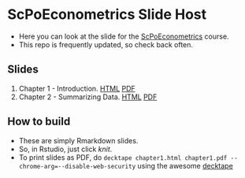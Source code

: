 # ScPoEconometrics Slide Host

* Here you can look at the slide for the [ScPoEconometrics](https://github.com/ScPoEcon/ScPoEconometrics) course.
* This repo is frequently updated, so check back often.

## Slides

1. Chapter 1 - Introduction. [HTML](https://rawcdn.githack.com/ScPoEcon/ScPoEconometrics-Slides/session2_1/chapter1/chapter1.html)  [PDF](https://rawcdn.githack.com/ScPoEcon/ScPoEconometrics-Slides/session2_1/chapter1/chapter1.pdf)
1. Chapter 2 - Summarizing Data. [HTML](https://raw.githack.com/ScPoEcon/ScPoEconometrics-Slides/session2_1/chapter2/chapter2.html)  [PDF](https://raw.githack.com/ScPoEcon/ScPoEconometrics-Slides/session2_1/chapter2/chapter2.pdf)


## How to build

* These are simply Rmarkdown slides.
* So, in Rstudio, just click *knit*.
* To print slides as PDF, do 
    ```decktape chapter1.html chapter1.pdf --chrome-arg=--disable-web-security```
    using the awesome [decktape](https://github.com/astefanutti/decktape)
